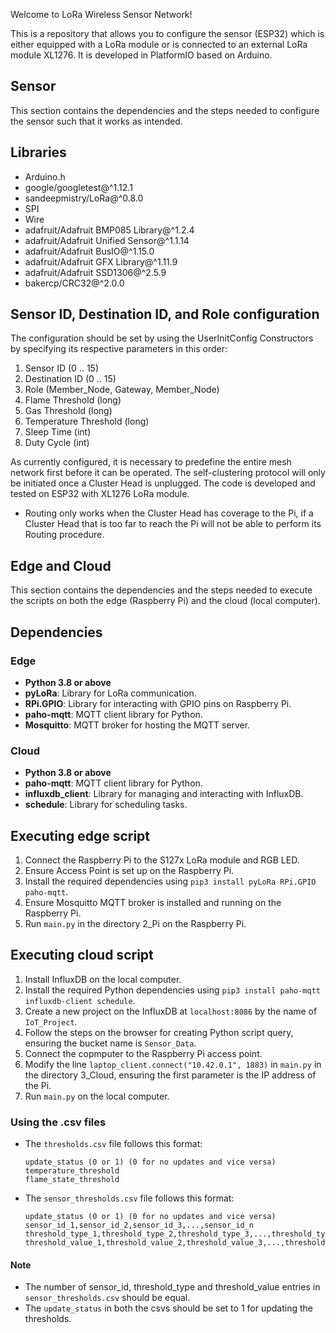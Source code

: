 Welcome to LoRa Wireless Sensor Network!

This is a repository that allows you to configure the sensor (ESP32) which is either equipped with a LoRa module or is connected to an external LoRa module XL1276. It is developed in PlatformIO based on Arduino.

## Sensor

This section contains the dependencies and the steps needed to configure the sensor such that it works as intended.

## Libraries
- Arduino.h
- google/googletest@^1.12.1
- sandeepmistry/LoRa@^0.8.0
- SPI
- Wire
- adafruit/Adafruit BMP085 Library@^1.2.4
- adafruit/Adafruit Unified Sensor@^1.1.14
- adafruit/Adafruit BusIO@^1.15.0
- adafruit/Adafruit GFX Library@^1.11.9
- adafruit/Adafruit SSD1306@^2.5.9
- bakercp/CRC32@^2.0.0

## Sensor ID, Destination ID, and Role configuration
The configuration should be set by using the UserInitConfig Constructors by specifying its respective parameters in this order:
1. Sensor ID (0 .. 15)
2. Destination ID (0 .. 15)
3. Role (Member_Node, Gateway, Member_Node)
4. Flame Threshold (long)
5. Gas Threshold (long)
6. Temperature Threshold (long)
7. Sleep Time (int)
8. Duty Cycle (int)

As currently configured, it is necessary to predefine the entire mesh network first before it can be operated. The self-clustering protocol will only be initiated once a Cluster Head is unplugged.
The code is developed and tested on ESP32 with XL1276 LoRa module.

* Routing only works when the Cluster Head has coverage to the Pi, if a Cluster Head that is too far to reach the Pi will not be able to perform its Routing procedure.


## Edge and Cloud

This section contains the dependencies and the steps needed to execute the scripts on both the edge (Raspberry Pi) and the cloud (local computer).

## Dependencies

### Edge 

- **Python 3.8 or above**
- **pyLoRa**: Library for LoRa communication.
- **RPi.GPIO**: Library for interacting with GPIO pins on Raspberry Pi.
- **paho-mqtt**: MQTT client library for Python.
- **Mosquitto**: MQTT broker for hosting the MQTT server.

### Cloud 

- **Python 3.8 or above**
- **paho-mqtt**: MQTT client library for Python.
- **influxdb_client**: Library for managing and interacting with InfluxDB.
- **schedule**: Library for scheduling tasks.

## Executing edge script

1. Connect the Raspberry Pi to the S127x LoRa module and RGB LED.
2. Ensure Access Point is set up on the Raspberry Pi.
2. Install the required dependencies using `pip3 install pyLoRa RPi.GPIO paho-mqtt`.
3. Ensure Mosquitto MQTT broker is installed and running on the Raspberry Pi.
4. Run `main.py` in the directory 2_Pi on the Raspberry Pi.

## Executing cloud script

1. Install InfluxDB on the local computer.
2. Install the required Python dependencies using `pip3 install paho-mqtt influxdb-client schedule`.
3. Create a new project on the InfluxDB at `localhost:8086` by the name of `IoT_Project`.
4. Follow the steps on the browser for creating Python script query, ensuring the bucket name is `Sensor_Data`.
5. Connect the copmputer to the Raspberry Pi access point.
6. Modify the line ```laptop_client.connect("10.42.0.1", 1883)``` in `main.py` in the directory 3_Cloud, ensuring the first parameter is the IP address of the Pi.
7. Run `main.py` on the local computer.


### Using the .csv files

- The `thresholds.csv` file follows this format:
    
    ```
    update_status (0 or 1) (0 for no updates and vice versa)
    temperature_threshold
    flame_state_threshold
    
    ```

- The `sensor_thresholds.csv` file follows this format:
    ```
    update_status (0 or 1) (0 for no updates and vice versa)
    sensor_id_1,sensor_id_2,sensor_id_3,...,sensor_id_n
    threshold_type_1,threshold_type_2,threshold_type_3,...,threshold_type_n
    threshold_value_1,threshold_value_2,threshold_value_3,...,threshold_value_n
    ```

#### Note

- The number of sensor_id, threshold_type and threshold_value entries in `sensor_thresholds.csv` should be equal.
- The `update_status` in both the csvs should be set to 1 for updating the thresholds. 